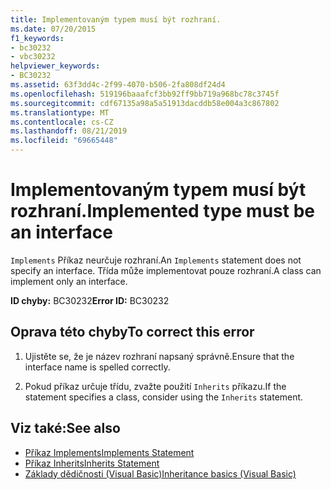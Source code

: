 ```yaml
---
title: Implementovaným typem musí být rozhraní.
ms.date: 07/20/2015
f1_keywords:
- bc30232
- vbc30232
helpviewer_keywords:
- BC30232
ms.assetid: 63f3dd4c-2f99-4070-b506-2fa808df24d4
ms.openlocfilehash: 519196baaafcf3bb92ff9bb719a968bc78c3745f
ms.sourcegitcommit: cdf67135a98a5a51913dacddb58e004a3c867802
ms.translationtype: MT
ms.contentlocale: cs-CZ
ms.lasthandoff: 08/21/2019
ms.locfileid: "69665448"
---
```

# <a name="implemented-type-must-be-an-interface"></a><span data-ttu-id="7a1cf-102">Implementovaným typem musí být rozhraní.</span><span class="sxs-lookup"><span data-stu-id="7a1cf-102">Implemented type must be an interface</span></span>
<span data-ttu-id="7a1cf-103">`Implements` Příkaz neurčuje rozhraní.</span><span class="sxs-lookup"><span data-stu-id="7a1cf-103">An `Implements` statement does not specify an interface.</span></span> <span data-ttu-id="7a1cf-104">Třída může implementovat pouze rozhraní.</span><span class="sxs-lookup"><span data-stu-id="7a1cf-104">A class can implement only an interface.</span></span>  
  
 <span data-ttu-id="7a1cf-105">**ID chyby:** BC30232</span><span class="sxs-lookup"><span data-stu-id="7a1cf-105">**Error ID:** BC30232</span></span>  
  
## <a name="to-correct-this-error"></a><span data-ttu-id="7a1cf-106">Oprava této chyby</span><span class="sxs-lookup"><span data-stu-id="7a1cf-106">To correct this error</span></span>  
  
1. <span data-ttu-id="7a1cf-107">Ujistěte se, že je název rozhraní napsaný správně.</span><span class="sxs-lookup"><span data-stu-id="7a1cf-107">Ensure that the interface name is spelled correctly.</span></span>  
  
2. <span data-ttu-id="7a1cf-108">Pokud příkaz určuje třídu, zvažte použití `Inherits` příkazu.</span><span class="sxs-lookup"><span data-stu-id="7a1cf-108">If the statement specifies a class, consider using the `Inherits` statement.</span></span>  
  
## <a name="see-also"></a><span data-ttu-id="7a1cf-109">Viz také:</span><span class="sxs-lookup"><span data-stu-id="7a1cf-109">See also</span></span>

- [<span data-ttu-id="7a1cf-110">Příkaz Implements</span><span class="sxs-lookup"><span data-stu-id="7a1cf-110">Implements Statement</span></span>](../../visual-basic/language-reference/statements/implements-statement.md)
- [<span data-ttu-id="7a1cf-111">Příkaz Inherits</span><span class="sxs-lookup"><span data-stu-id="7a1cf-111">Inherits Statement</span></span>](../../visual-basic/language-reference/statements/inherits-statement.md)
- [<span data-ttu-id="7a1cf-112">Základy dědičnosti (Visual Basic)</span><span class="sxs-lookup"><span data-stu-id="7a1cf-112">Inheritance basics (Visual Basic)</span></span>](../programming-guide/language-features/objects-and-classes/inheritance-basics.md)
